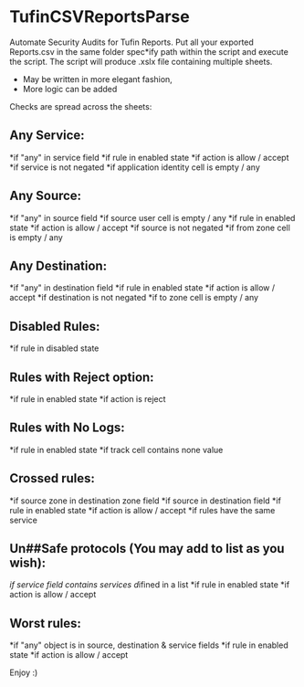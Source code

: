# TufinCSVReportsParse

Automate Security Audits for Tufin Reports.
Put all your exported Reports.csv in the same folder spec*ify path within the script and execute the script.
The script will produce .xslx file containing multiple sheets.

* May be written in more elegant fashion,
* More logic can be added

Checks are spread across the sheets:

## Any Service:
*if "any" in service field
*if rule in enabled state
*if action is allow / accept
*if service is not negated
*if application identity cell is empty / any

## Any Source:
*if "any" in source field
*if source user cell is empty / any
*if rule in enabled state
*if action is allow / accept
*if source is not negated
*if from zone cell is empty / any

## Any Destination:
*if "any" in destination field
*if rule in enabled state
*if action is allow / accept
*if destination is not negated
*if to zone cell is empty / any

## Disabled Rules:
*if rule in disabled state
  
## Rules with Reject option:
*if rule in enabled state
*if action is reject
 
## Rules with No Logs:
*if rule in enabled state
*if track cell contains none value

## Crossed rules:
*if source zone in destination zone field
*if source in destination field
*if rule in enabled state
*if action is allow / accept
*if rules have the same service

## Un##Safe protocols (You may add to list as you wish):
*if service field contains services d*ifined in a list
*if rule in enabled state
*if action is allow / accept

## Worst rules:
*if "any" object is in source, destination & service fields
*if rule in enabled state
*if action is allow / accept

Enjoy :)
